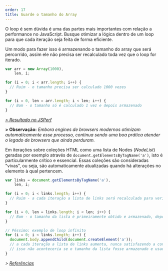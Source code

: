 ```yaml
---
order: 17
title: Guarde o tamanho do Array
---
```


O loop é sem dúvida é uma das partes mais importantes com relação a performance no JavaScript. Busque otimizar a lógica dentro de um loop para que cada iteração seja feita de forma eficiente.

Um modo para fazer isso é armazenando o tamanho do array que será percorrido, assim ele não precisa ser recalculado toda vez que o loop for iterado.

```js
var arr = new Array(1000),
    len, i;

for (i = 0; i < arr.length; i++) {
  // Ruim - o tamanho precisa ser calculado 1000 vezes
}

for (i = 0, len = arr.length; i < len; i++) {
  // Bom - o tamanho só é calculado 1 vez e depois armazenado
}
```

*[> Resultado no JSPerf](http://jsperf.com/browser-diet-cache-array-length/10/)*

**> Observação:** *Embora engines de browsers modernos otimizam automaticamente esse processo, continua sendo uma boa prática atender o legado de browsers que ainda perduram.*

Em iterações sobre coleções HTML como uma lista de Nodes (*NodeList*) geradas por exemplo através de `document.getElementsByTagName('a')`, isto é particularmente crítico e essencial. Essas coleções são consideradas "vivas", ou seja, são automaticamente atualizadas quando há alterações no elemento à qual pertencem.

```js
var links = document.getElementsByTagName('a'),
    len, i;

for (i = 0; i < links.length; i++) {
  // Ruim - a cada iteração a lista de links será recalculada para verificar se houve mudança
}

for (i = 0, len = links.length; i < len; i++) {
  // Bom - o tamanho da lista é primeiramente obtido e armazenado, depois comparado a cada iteração
}

// Péssimo: exemplo de loop infinito
for (i = 0; i < links.length; i++) {
  document.body.appendChild(document.createElement('a'));
  // a cada iteração a lista de links aumenta, nunca satisfazendo a condição de término do loop
  // isso não aconteceria se o tamanho da lista fosse armazenado e usado como condição
}
```

*> [Referências](https://github.com/zenorocha/browser-diet/wiki/References#cache-array-lengths)*